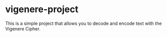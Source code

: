 # vigenere-project
This is a simple project that allows you to decode and encode text with the Vigenere Cipher.
